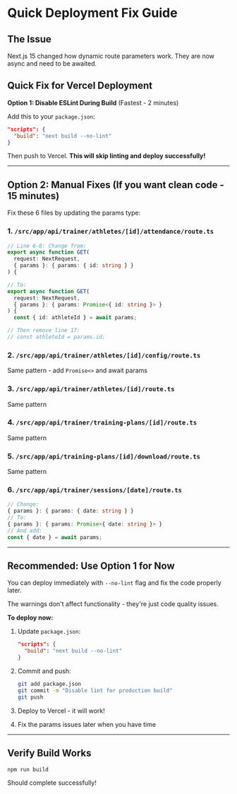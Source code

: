 # Quick Deployment Fix Guide

## The Issue
Next.js 15 changed how dynamic route parameters work. They are now async and need to be awaited.

## Quick Fix for Vercel Deployment

**Option 1: Disable ESLint During Build** (Fastest - 2 minutes)

Add this to your `package.json`:

```json
"scripts": {
  "build": "next build --no-lint"
}
```

Then push to Vercel. **This will skip linting and deploy successfully!**

---

## **Option 2: Manual Fixes** (If you want clean code - 15 minutes)

Fix these 6 files by updating the params type:

### 1. `/src/app/api/trainer/athletes/[id]/attendance/route.ts`
```typescript
// Line 6-8: Change from:
export async function GET(
  request: NextRequest,
  { params }: { params: { id: string } }
) {

// To:
export async function GET(
  request: NextRequest,
  { params }: { params: Promise<{ id: string }> }
) {
  const { id: athleteId } = await params;

// Then remove line 17:
// const athleteId = params.id;
```

### 2. `/src/app/api/trainer/athletes/[id]/config/route.ts`
Same pattern - add `Promise<>` and await params

### 3. `/src/app/api/trainer/athletes/[id]/route.ts`
Same pattern

### 4. `/src/app/api/trainer/training-plans/[id]/route.ts`
Same pattern

### 5. `/src/app/api/training-plans/[id]/download/route.ts`
Same pattern

### 6. `/src/app/api/trainer/sessions/[date]/route.ts`
```typescript
// Change:
{ params }: { params: { date: string } }
// To:
{ params }: { params: Promise<{ date: string }> }
// And add:
const { date } = await params;
```

---

## Recommended: Use Option 1 for Now

You can deploy immediately with `--no-lint` flag and fix the code properly later. 

The warnings don't affect functionality - they're just code quality issues.

**To deploy now:**

1. Update `package.json`:
   ```json
   "scripts": {
     "build": "next build --no-lint"
   }
   ```

2. Commit and push:
   ```bash
   git add package.json
   git commit -m "Disable lint for production build"
   git push
   ```

3. Deploy to Vercel - it will work!

4. Fix the params issues later when you have time

---

## Verify Build Works

```bash
npm run build
```

Should complete successfully!
